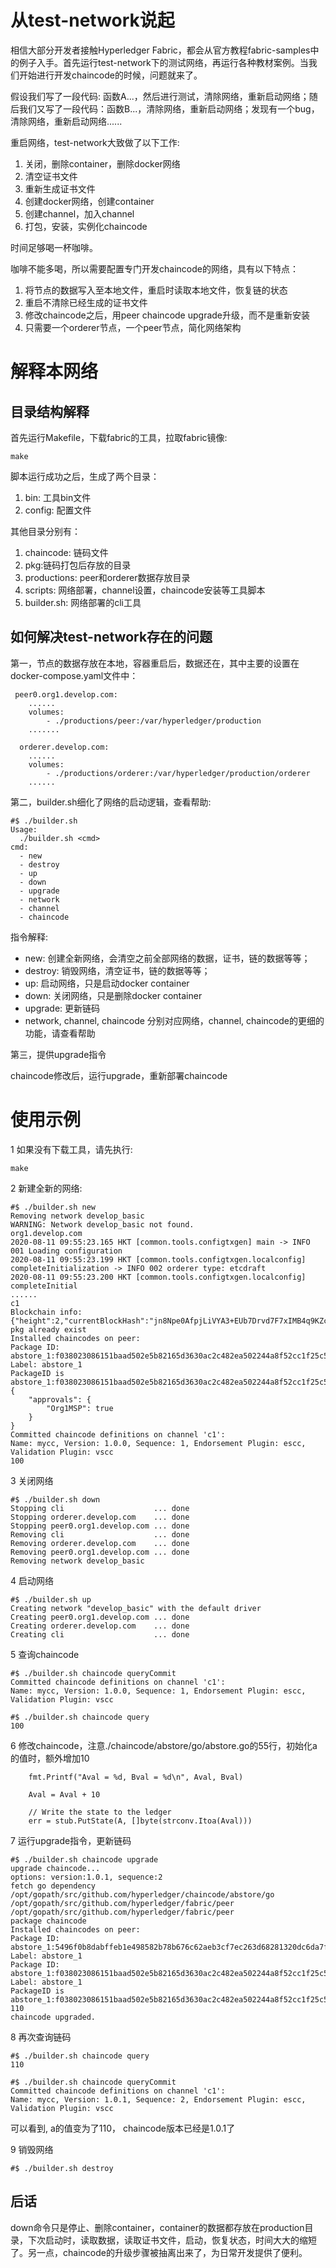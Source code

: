 # 从test-network说起
相信大部分开发者接触Hyperledger Fabric，都会从官方教程fabric-samples中的例子入手。首先运行test-network下的测试网络，再运行各种教材案例。当我们开始进行开发chaincode的时候，问题就来了。

假设我们写了一段代码: 函数A...，然后进行测试，清除网络，重新启动网络；随后我们又写了一段代码：函数B...，清除网络，重新启动网络；发现有一个bug，清除网络，重新启动网络......

重启网络，test-network大致做了以下工作:
1. 关闭，删除container，删除docker网络
2. 清空证书文件
3. 重新生成证书文件
4. 创建docker网络，创建container
5. 创建channel，加入channel
6. 打包，安装，实例化chaincode

时间足够喝一杯咖啡。

咖啡不能多喝，所以需要配置专门开发chaincode的网络，具有以下特点：
1. 将节点的数据写入至本地文件，重启时读取本地文件，恢复链的状态
2. 重启不清除已经生成的证书文件
3. 修改chaincode之后，用peer chaincode upgrade升级，而不是重新安装
4. 只需要一个orderer节点，一个peer节点，简化网络架构

# 解释本网络
## 目录结构解释
首先运行Makefile，下载fabric的工具，拉取fabric镜像:
```
make
```
脚本运行成功之后，生成了两个目录：
1. bin: 工具bin文件
2. config: 配置文件

其他目录分别有：
1. chaincode: 链码文件
2. pkg:链码打包后存放的目录
3. productions: peer和orderer数据存放目录
4. scripts: 网络部署，channel设置，chaincode安装等工具脚本
5. builder.sh: 网络部署的cli工具

## 如何解决test-network存在的问题
第一，节点的数据存放在本地，容器重启后，数据还在，其中主要的设置在docker-compose.yaml文件中：
```
 peer0.org1.develop.com:
    ......
    volumes:
        - ./productions/peer:/var/hyperledger/production
    .......
```

```
  orderer.develop.com:
    ......
    volumes:
        - ./productions/orderer:/var/hyperledger/production/orderer
    ......
```

第二，builder.sh细化了网络的启动逻辑，查看帮助:
```
#$ ./builder.sh 
Usage: 
  ./builder.sh <cmd>
cmd: 
  - new
  - destroy
  - up
  - down
  - upgrade
  - network
  - channel
  - chaincode

```
指令解释:
- new: 创建全新网络，会清空之前全部网络的数据，证书，链的数据等等；
- destroy: 销毁网络，清空证书，链的数据等等；
- up: 启动网络，只是启动docker container
- down: 关闭网络，只是删除docker container
- upgrade: 更新链码
- network, channel, chaincode 分别对应网络，channel, chaincode的更细的功能，请查看帮助

第三，提供upgrade指令

chaincode修改后，运行upgrade，重新部署chaincode

# 使用示例

1 如果没有下载工具，请先执行:
```
make
```

2 新建全新的网络:
```
#$ ./builder.sh new
Removing network develop_basic
WARNING: Network develop_basic not found.
org1.develop.com
2020-08-11 09:55:23.165 HKT [common.tools.configtxgen] main -> INFO 001 Loading configuration
2020-08-11 09:55:23.199 HKT [common.tools.configtxgen.localconfig] completeInitialization -> INFO 002 orderer type: etcdraft
2020-08-11 09:55:23.200 HKT [common.tools.configtxgen.localconfig] completeInitial
......
c1
Blockchain info: {"height":2,"currentBlockHash":"jn8Npe0AfpjLiVYA3+EUb7Drvd7F7xIMB4q9KZcTaJA=","previousBlockHash":"0jPkgU/EY/4ZHft2BMBk2yprOFAGyqPwDwkbp3nMJLc="}
pkg already exist
Installed chaincodes on peer:
Package ID: abstore_1:f038023086151baad502e5b82165d3630ac2c482ea502244a8f52cc1f25c5d22, Label: abstore_1
PackageID is abstore_1:f038023086151baad502e5b82165d3630ac2c482ea502244a8f52cc1f25c5d22
{
	"approvals": {
		"Org1MSP": true
	}
}
Committed chaincode definitions on channel 'c1':
Name: mycc, Version: 1.0.0, Sequence: 1, Endorsement Plugin: escc, Validation Plugin: vscc
100
```

3 关闭网络
```
#$ ./builder.sh down
Stopping cli                    ... done
Stopping orderer.develop.com    ... done
Stopping peer0.org1.develop.com ... done
Removing cli                    ... done
Removing orderer.develop.com    ... done
Removing peer0.org1.develop.com ... done
Removing network develop_basic

```
4 启动网络
```
#$ ./builder.sh up
Creating network "develop_basic" with the default driver
Creating peer0.org1.develop.com ... done
Creating orderer.develop.com    ... done
Creating cli                    ... done

```

5 查询chaincode
```
#$ ./builder.sh chaincode queryCommit
Committed chaincode definitions on channel 'c1':
Name: mycc, Version: 1.0.0, Sequence: 1, Endorsement Plugin: escc, Validation Plugin: vscc
```
```
#$ ./builder.sh chaincode query
100

```

6 修改chaincode，注意./chaincode/abstore/go/abstore.go的55行，初始化a的值时，额外增加10
```
	fmt.Printf("Aval = %d, Bval = %d\n", Aval, Bval)

	Aval = Aval + 10

	// Write the state to the ledger
	err = stub.PutState(A, []byte(strconv.Itoa(Aval)))
```

7 运行upgrade指令，更新链码
```
#$ ./builder.sh chaincode upgrade
upgrade chaincode...
options: version:1.0.1, sequence:2
fetch go dependency
/opt/gopath/src/github.com/hyperledger/chaincode/abstore/go /opt/gopath/src/github.com/hyperledger/fabric/peer
/opt/gopath/src/github.com/hyperledger/fabric/peer
package chaincode
Installed chaincodes on peer:
Package ID: abstore_1:5496f0b8dabffeb1e498582b78b676c62aeb3cf7ec263d68281320dc6da7f7cd, Label: abstore_1
Package ID: abstore_1:f038023086151baad502e5b82165d3630ac2c482ea502244a8f52cc1f25c5d22, Label: abstore_1
PackageID is abstore_1:f038023086151baad502e5b82165d3630ac2c482ea502244a8f52cc1f25c5d22
110
chaincode upgraded.

```
8 再次查询链码
```
#$ ./builder.sh chaincode query
110

#$ ./builder.sh chaincode queryCommit
Committed chaincode definitions on channel 'c1':
Name: mycc, Version: 1.0.1, Sequence: 2, Endorsement Plugin: escc, Validation Plugin: vscc
```

可以看到, a的值变为了110， chaincode版本已经是1.0.1了

9 销毁网络
```
#$ ./builder.sh destroy
```

## 后话
down命令只是停止、删除container，container的数据都存放在production目录，下次启动时，读取数据，读取证书文件，启动，恢复状态，时间大大的缩短了。另一点，chaincode的升级步骤被抽离出来了，为日常开发提供了便利。